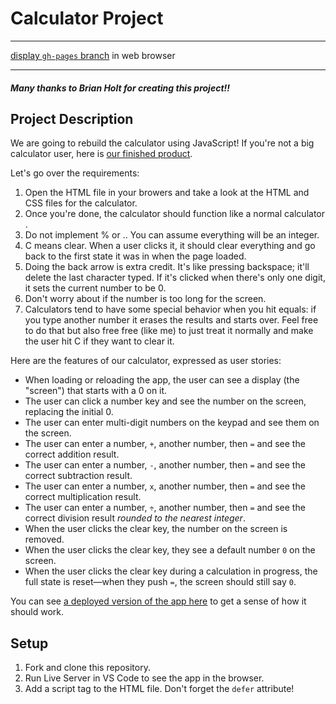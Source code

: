 # Calculator Project

- - - -

[display `gh-pages` branch](https://ac-contributor-warren-bank.github.io/ac-solution-calculator-project/index.html) in web browser

- - - -

##### Many thanks to Brian Holt for creating this project!!

## Project Description

We are going to rebuild the calculator using JavaScript! If you're not a big calculator user, here is [our finished product](https://ac-calculator-solution.surge.sh/).

Let's go over the requirements:

1. Open the HTML file in your browers and take a look at the HTML and CSS files for the calculator.
2. Once you're done, the calculator should function like a normal calculator .
3. Do not implement % or .. You can assume everything will be an integer.
4. C means clear. When a user clicks it, it should clear everything and go back to the first state it was in when the page loaded.
5. Doing the back arrow is extra credit. It's like pressing backspace; it'll delete the last character typed. If it's clicked when there's only one digit, it sets the current number to be 0.
6. Don't worry about if the number is too long for the screen.
7. Calculators tend to have some special behavior when you hit equals: if you type another number it erases the results and starts over. Feel free to do that but also free free (like me) to just treat it normally and make the user hit C if they want to clear it.

Here are the features of our calculator, expressed as user stories:

- When loading or reloading the app, the user can see a display (the "screen") that starts with a 0 on it.
- The user can click a number key and see the number on the screen, replacing the initial 0.
- The user can enter multi-digit numbers on the keypad and see them on the screen.
- The user can enter a number, `+`, another number, then `=` and see the correct addition result.
- The user can enter a number, `-`, another number, then `=` and see the correct subtraction result.
- The user can enter a number, `x`, another number, then `=` and see the correct multiplication result.
- The user can enter a number, `÷`, another number, then `=` and see the correct division result _rounded to the nearest integer_.
- When the user clicks the clear key, the number on the screen is removed.
- When the user clicks the clear key, they see a default number `0` on the screen.
- When the user clicks the clear key during a calculation in progress, the full state is reset—when they push `=`, the screen should still say `0`.

You can see [a deployed version of the app here](https://ac-calculator-solution.surge.sh/) to get a sense of how it should work.

## Setup

1. Fork and clone this repository.
2. Run Live Server in VS Code to see the app in the browser.
3. Add a script tag to the HTML file. Don't forget the `defer` attribute!

